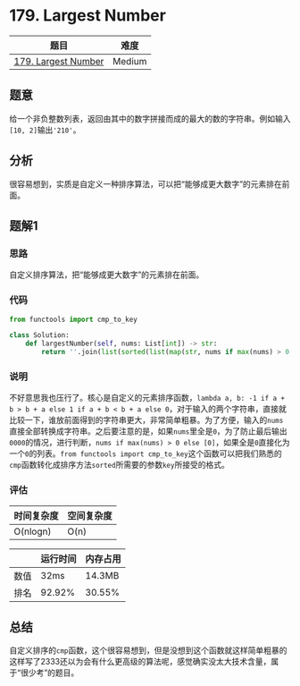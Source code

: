# 179. Largest Number

| 题目 | 难度 |
| ---- | ---- |
| [179. Largest Number](https://leetcode.com/problems/largest-number/) | Medium |

## 题意

给一个非负整数列表，返回由其中的数字拼接而成的最大的数的字符串。例如输入`[10, 2]`输出`'210'`。

## 分析

很容易想到，实质是自定义一种排序算法，可以把“能够成更大数字”的元素排在前面。

## 题解1

### 思路

自定义排序算法，把“能够成更大数字”的元素排在前面。

### 代码

```python
from functools import cmp_to_key

class Solution:
    def largestNumber(self, nums: List[int]) -> str:
        return ''.join(list(sorted(list(map(str, nums if max(nums) > 0 else [0])), key=cmp_to_key(lambda x, y: -1 if a + b > b + a else 1 if a + b < b + a else 0))))
```

### 说明

不好意思我也压行了。核心是自定义的元素排序函数，`lambda a, b: -1 if a + b > b + a else 1 if a + b < b + a else 0`，对于输入的两个字符串，直接就比较一下，谁放前面得到的字符串更大，非常简单粗暴。为了方便，输入的`nums`直接全部转换成字符串。之后要注意的是，如果`nums`里全是`0`，为了防止最后输出`0000`的情况，进行判断，`nums if max(nums) > 0 else [0]`，如果全是`0`直接化为一个`0`的列表。`from functools import cmp_to_key`这个函数可以把我们熟悉的`cmp`函数转化成排序方法`sorted`所需要的参数`key`所接受的格式。

### 评估

| 时间复杂度 | 空间复杂度 |
| ---- | ---- |
| O(nlogn) | O(n) |

| | 运行时间 | 内存占用 |
| ---- | ---- | ---- |
| 数值 | 32ms | 14.3MB |
| 排名 | 92.92% | 30.55% |

## 总结

自定义排序的`cmp`函数，这个很容易想到，但是没想到这个函数就这样简单粗暴的这样写了2333还以为会有什么更高级的算法呢，感觉确实没太大技术含量，属于“很少考”的题目。
